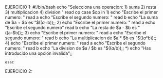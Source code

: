 EJERCICIO 1:
    #!/bin/bash
    echo "Selecciona una operacion: 
            1) suma
            2) resta
            3) multiplicacion
            4) division "
    read op
    case $op in
            1)
            echo "Escribe el primer numero: "
            read a
            echo "Escribe el segundo numero: "
            read b
            echo "La suma de $a + $b es "$(($a+$b));;
            2)
            echo  "Escribe el primer numero: "
            read a
            echo "Escribe el segundo numero"
            read b
            echo "La resta de $a - $b es " $(($a-$b));;
            3)
            echo "Escribe el primer numero: "
            read a
            echo "Escribe el segundo numero: "
            read b
            echo "La multiplicacion de $a * $b es "$(($a*$b));;
            4)
            echo "Escribe el primer numero: "
            read a 
            echo "Escribe el segundo numero: "
            read b
            echo "La division de $a / $b es "$(($a/$b));;
            *)
            echo "Has introducido una opcion invalida";;

    esac

EJERCICIO 2:
